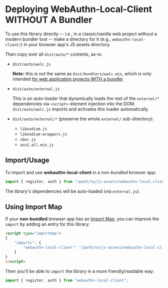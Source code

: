 # Deploying WebAuthn-Local-Client WITHOUT A Bundler

To use this library directly -- i.e., in a classic/vanilla web project without a modern bundler tool -- make a directory for it (e.g., `webauthn-local-client/`) in your browser app's JS assets directory.

Then copy over all `dist/auto/*` contents, as-is:

* `dist/auto/walc.js`

    **Note:** this is *not* the same as `dist/bundlers/walc.mjs`, which is only intended [for web application projects WITH a bundler](BUNDLERS.md)

* `dist/auto/external.js`

    This is an *auto-loader* that dynamically loads the rest of the `external/*` dependencies via `<script>`-element injection into the DOM. `dist/auto/walc.js` imports and activates this loader automatically.

* `dist/auto/external/*` (preserve the whole `external/` sub-directory):
    - `libsodium.js`
    - `libsodium-wrappers.js`
    - `cbor.js`
    - `asn1.all.min.js`

## Import/Usage

To import and use **webauthn-local-client** in a *non-bundled* browser app:

```js
import { register, auth } from "/path/to/js-assets/webauthn-local-client/walc.js";
```

The library's dependencies will be auto-loaded (via `external.js`).

## Using Import Map

If your **non-bundled** browser app has an [Import Map](https://developer.mozilla.org/en-US/docs/Web/HTML/Element/script/type/importmap), you can improve the `import` by adding an entry for this library:

```html
<script type="importmap">
{
    "imports": {
        "webauthn-local-client": "/path/to/js-assets/webauthn-local-client/walc.js"
    }
}
</script>
```

Then you'll be able to `import` the library in a more friendly/readable way:

```js
import { register, auth } from "webauthn-local-client";
```
